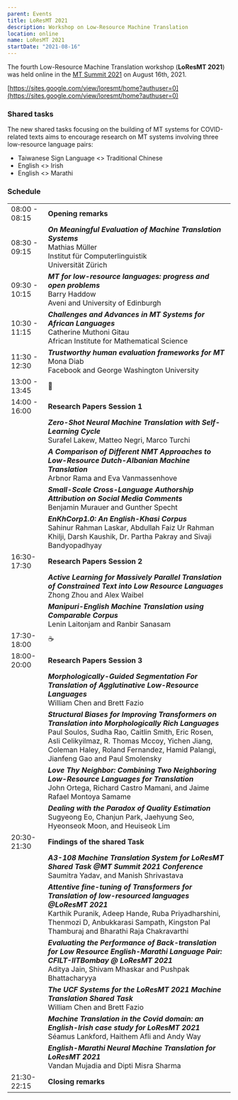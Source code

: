```yaml
---
parent: Events
title: LoResMT 2021
description: Workshop on Low-Resource Machine Translation
location: online
name: LoResMT 2021
startDate: "2021-08-16"
---
```


The fourth Low-Resource Machine Translation workshop (**LoResMT 2021**) was held online in the [MT Summit 2021](mtsummit2021.md) on August 16th, 2021.

[https://sites.google.com/view/loresmt/home?authuser=0](https://sites.google.com/view/loresmt/home?authuser=0)

### Shared tasks

The new shared tasks focusing on the building of MT systems for COVID-related texts aims to encourage research on MT systems involving three low-resource language pairs:

- Taiwanese Sign Language <> Traditional Chinese
- English <> Irish
- English <> Marathi

### Schedule

|    |    |
| -- | -- |
| 08:00 - 08:15 | **Opening remarks** |
| 08:30 - 09:15 | _**On Meaningful Evaluation of Machine Translation Systems**_ <br>Mathias Müller <br>Institut für Computerlinguistik <br>Universität Zürich |
| 09:30 - 10:15 | _**MT for low-resource languages: progress and open problems**_ <br>Barry Haddow <br>Aveni and University of Edinburgh |
| 10:30 - 11:15 | _**Challenges and Advances in MT Systems for African Languages**_ <br>Catherine Muthoni Gitau <br>African Institute for Mathematical Science |
| 11:30 - 12:30 | _**Trustworthy human evaluation frameworks for MT**_ <br>Mona Diab <br>Facebook and George Washington University |
| 13:00 - 13:45 | 🍴 |
| 14:00 - 16:00 | **Research Papers Session 1** |
|    | _**Zero-Shot Neural Machine Translation with Self-Learning Cycle**_ <br>Surafel Lakew, Matteo Negri, Marco Turchi |
|    | _**A Comparison of Different NMT Approaches to Low-Resource Dutch-Albanian Machine Translation**_ <br>Arbnor Rama and Eva Vanmassenhove |
|    | _**Small-Scale Cross-Language Authorship Attribution on Social Media Comments**_ <br>Benjamin Murauer and Gunther Specht |
|    | _**EnKhCorp1.0: An English-Khasi Corpus**_ <br>Sahinur Rahman Laskar, Abdullah Faiz Ur Rahman Khilji, Darsh Kaushik, Dr. Partha Pakray and Sivaji Bandyopadhyay |
| 16:30-17:30 | **Research Papers Session 2** |
|    | _**Active Learning for Massively Parallel Translation of Constrained Text into Low Resource Languages**_ <br>Zhong Zhou and Alex Waibel |
|    | _**Manipuri-English Machine Translation using Comparable Corpus**_ <br>Lenin Laitonjam and Ranbir Sanasam |
| 17:30-18:00 | ☕️ |
| 18:00-20:00 | **Research Papers Session 3** |
|    | _**Morphologically-Guided Segmentation For Translation of Agglutinative Low-Resource Languages**_ <br>William Chen and Brett Fazio |
|    | _**Structural Biases for Improving Transformers on Translation into Morphologically Rich Languages**_ <br>Paul Soulos, Sudha Rao, Caitlin Smith, Eric Rosen, Asli Celikyilmaz, R. Thomas Mccoy, Yichen Jiang, Coleman Haley, Roland Fernandez, Hamid Palangi, Jianfeng Gao and Paul Smolensky |
|    | _**Love Thy Neighbor: Combining Two Neighboring Low-Resource Languages for Translation**_ <br>John Ortega, Richard Castro Mamani, and Jaime Rafael Montoya Samame |
|    | _**Dealing with the Paradox of Quality Estimation**_ <br>Sugyeong Eo, Chanjun Park, Jaehyung Seo, Hyeonseok Moon, and Heuiseok Lim |
| 20:30-21:30 | **Findings of the shared Task** |
|    | _**A3-108 Machine Translation System for LoResMT Shared Task @MT Summit 2021 Conference**_ <br>Saumitra Yadav, and Manish Shrivastava |
|    | _**Attentive fine-tuning of Transformers for Translation of low-resourced languages @LoResMT 2021**_ <br>Karthik Puranik, Adeep Hande, Ruba Priyadharshini, Thenmozi D, Anbukkarasi Sampath, Kingston Pal Thamburaj and Bharathi Raja Chakravarthi |
|    | _**Evaluating the Performance of Back-translation for Low Resource English-Marathi Language Pair: CFILT-IITBombay @ LoResMT 2021**_ <br>Aditya Jain, Shivam Mhaskar and Pushpak Bhattacharyya |
|    | _**The UCF Systems for the LoResMT 2021 Machine Translation Shared Task**_ <br>William Chen and Brett Fazio |
|    | _**Machine Translation in the Covid domain: an English-Irish case study for LoResMT 2021**_ <br>Séamus Lankford, Haithem Afli and Andy Way |
|    | _**English-Marathi Neural Machine Translation for LoResMT 2021**_ <br>Vandan Mujadia and Dipti Misra Sharma |
| 21:30-22:15 | **Closing remarks** |

